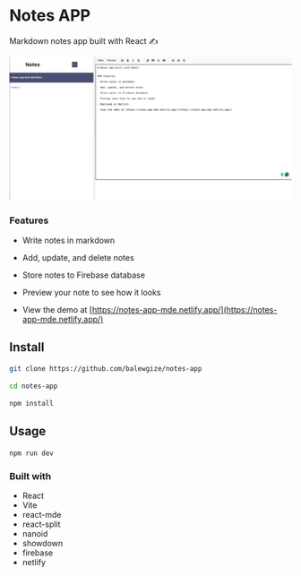 # Notes APP

Markdown notes app built with React ✍️

![Notes App](./src/assets/screenshot.png)

### Features

- Write notes in markdown

- Add, update, and delete notes

- Store notes to Firebase database

- Preview your note to see how it looks

- View the demo at [https://notes-app-mde.netlify.app/](https://notes-app-mde.netlify.app/) 


## Install

```bash
git clone https://github.com/balewgize/notes-app
```

```bash
cd notes-app
```
```bash
npm install
```

## Usage

```bash
npm run dev
```

### Built with
- React
- Vite
- react-mde
- react-split
- nanoid
- showdown
- firebase
- netlify
